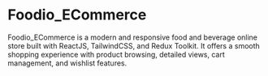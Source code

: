 # Foodio_ECommerce
Foodio_ECommerce is a modern and responsive food and beverage online store built with ReactJS, TailwindCSS, and Redux Toolkit. It offers a smooth shopping experience with product browsing, detailed views, cart management, and wishlist features.
